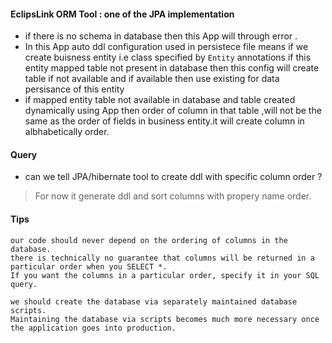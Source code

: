 #### EclipsLink ORM Tool : one of the JPA implementation 

- if there is no schema in database then this App will through error .
- In this App auto ddl configuration used in persistece file means if we create buisness entity i.e class specified by `Entity` annotations 
if this entity mapped table not present in database then this config will create table if not available and if available then use existing for data persisance of this entity
- if mapped entity table not available in database and table created dynamically using App then order of column in that table ,will not be the same as the order of fields in business entity.it will create column in albhabetically order.

#### Query

- can we tell JPA/hibernate tool to create ddl with specific column order ? 
>For now it generate ddl and sort columns with propery name order.

#### Tips
```
our code should never depend on the ordering of columns in the database.
there is technically no guarantee that columns will be returned in a particular order when you SELECT *.
If you want the columns in a particular order, specify it in your SQL query.

we should create the database via separately maintained database scripts.
Maintaining the database via scripts becomes much more necessary once the application goes into production.

```

